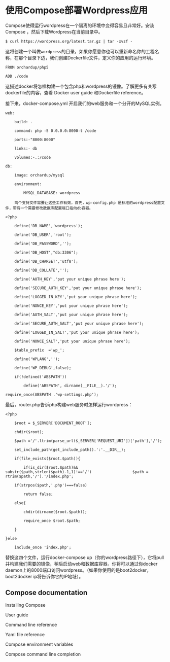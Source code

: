 # 使用Compose部署Wordpress应用

Compose使得运行wordpress在一个隔离的环境中变得容易且非常好。安装Compose ，然后下载Wordpress在当前目录中。

	$ curl https://wordpress.org/latest.tar.gz | tar -xvzf -

这将创建一个叫做`wordpress`的目录，如果你愿意你也可以重新命名你的工程名称，在那个目录下边，我们创建Dockerfile文件，定义你的应用的运行环境。

    FROM orchardup/php5
    
    ADD ./code

这描述docker将怎样构建一个包含php和wordpress的镜像。了解更多有关写dockerfile的内容，查看 Docker user guide 和Dockerfile reference。

接下来，docker-compose.yml 开启我们的web服务和一个分开的MySQL实例。

	web:  
	
	    build: .  
	
	    command: php -S 0.0.0.0:8000-t /code  
	
	    ports:-"8000:8000"  
	
	    links:- db  
	
	    volumes:-.:/code
	
	db:  
	
	    image: orchardup/mysql  
	
	    environment:    
	
	        MYSQL_DATABASE: wordpress
	
	    两个支持文件需要让这些工作有效，首先，wp-config.php 是标准的wordpress配置文件，带有一个需要修改数据库配置端口指向db容器。
	
	<?php
	
	    define('DB_NAME','wordpress');
	
	    define('DB_USER','root');
	
	    define('DB_PASSWORD','');
	
	    define('DB_HOST',"db:3306");
	
	    define('DB_CHARSET','utf8');
	
	    define('DB_COLLATE','');
	
	    define('AUTH_KEY','put your unique phrase here');
	
	    define('SECURE_AUTH_KEY','put your unique phrase here');
	
	    define('LOGGED_IN_KEY','put your unique phrase here');
	
	    define('NONCE_KEY','put your unique phrase here');
	
	    define('AUTH_SALT','put your unique phrase here');
	
	    define('SECURE_AUTH_SALT','put your unique phrase here');
	
	    define('LOGGED_IN_SALT','put your unique phrase here');
	
	    define('NONCE_SALT','put your unique phrase here');
	
	    $table_prefix  ='wp_';
	
	    define('WPLANG','');
	
	    define('WP_DEBUG',false);
	
	    if(!defined('ABSPATH'))    
	
	        define('ABSPATH', dirname(__FILE__).'/');
	
	require_once(ABSPATH .'wp-settings.php');



最后，router.php告诉php构建web服务时怎样运行wordpress：

	<?php
	
	    $root = $_SERVER['DOCUMENT_ROOT'];
	
	    chdir($root);
	
	    $path ='/'.ltrim(parse_url($_SERVER['REQUEST_URI'])['path'],'/');
	
	    set_include_path(get_include_path().':'.__DIR__);
	
	    if(file_exists($root.$path)){
	
	        if(is_dir($root.$path)&& substr($path,strlen($path)-1,1)!=='/')                  $path = rtrim($path,'/').'/index.php';
	
	    if(strpos($path,'.php')===false)
	
	        return false;
	
	    else{        
	
	        chdir(dirname($root.$path));        
	
	        require_once $root.$path;
	
	    }
	
	}else 
	
	    include_once 'index.php';

替换这四个文件，运行docker-compose up（你的wordpress路径下），它将pull并构建我们需要的镜像，稍后启动web和数据库容器。你将可以通过你docker daemon上的8000端口访问wordpress。（如果你使用的是boot2docker，boot2docker ip将告诉你它的IP地址）。

## Compose documentation


Installing Compose

User guide

Command line reference

Yaml file reference

Compose environment variables

Compose command line completion

